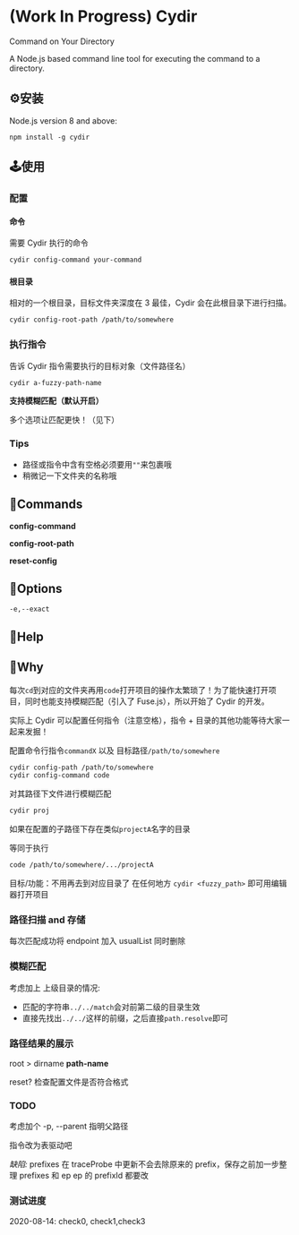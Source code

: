 # (Work In Progress) Cydir

Command on Your Directory

A Node.js based command line tool for executing the command to a directory.

## ⚙️安装

Node.js version 8 and above:

`npm install -g cydir`

## 🕹使用

### 配置

#### 命令

需要 Cydir 执行的命令

```bash
cydir config-command your-command
```

#### 根目录

相对的一个根目录，目标文件夹深度在 3 最佳，Cydir 会在此根目录下进行扫描。

```bash
cydir config-root-path /path/to/somewhere
```

### 执行指令

告诉 Cydir 指令需要执行的目标对象（文件路径名）

```bash
cydir a-fuzzy-path-name
```

**支持模糊匹配（默认开启）**

多个选项让匹配更快！（见下）

### Tips

- 路径或指令中含有空格必须要用`""`来包裹哦
- 稍微记一下文件夹的名称哦



## 🧩Commands

**config-command**



**config-root-path**



**reset-config**







## 🎯Options

`-e,--exact`









## 📘Help







## 🔬Why

每次`cd`到对应的文件夹再用`code`打开项目的操作太繁琐了！为了能快速打开项目，同时也能支持模糊匹配（引入了 Fuse.js），所以开始了 Cydir 的开发。

实际上 Cydir 可以配置任何指令（注意空格），指令 + 目录的其他功能等待大家一起来发掘！













配置命令行指令`commandX` 以及 目标路径`/path/to/somewhere`

```bash
cydir config-path /path/to/somewhere
cydir config-command code
```

对其路径下文件进行模糊匹配

```bash
cydir proj
```

如果在配置的子路径下存在类似`projectA`名字的目录

等同于执行

```bash
code /path/to/somewhere/.../projectA
```

目标/功能：不用再去到对应目录了 在任何地方 `cydir <fuzzy_path>` 即可用编辑器打开项目

### 路径扫描 and 存储

每次匹配成功将 endpoint 加入 usualList 同时删除

### 模糊匹配

考虑加上 上级目录的情况:

- 匹配的字符串`../../match`会对前第二级的目录生效
- 直接先找出`../../`这样的前缀，之后直接`path.resolve`即可

### 路径结果的展示

root > dirname **path-name**

reset? 检查配置文件是否符合格式

### TODO

考虑加个 -p, --parent 指明父路径

指令改为表驱动吧

*缺陷:* prefixes 在 traceProbe 中更新不会去除原来的 prefix，保存之前加一步整理 prefixes 和 ep ep 的 prefixId 都要改

### 测试进度

2020-08-14: check0, check1,check3
